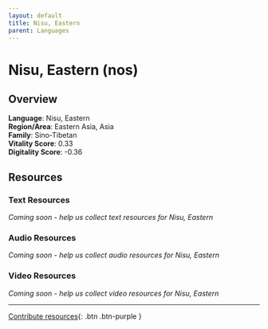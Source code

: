 ```yaml
---
layout: default
title: Nisu, Eastern
parent: Languages
---
```


# Nisu, Eastern (nos)

## Overview

**Language**: Nisu, Eastern  
**Region/Area**: Eastern Asia, Asia  
**Family**: Sino-Tibetan  
**Vitality Score**: 0.33  
**Digitality Score**: -0.36  

## Resources

### Text Resources
*Coming soon - help us collect text resources for Nisu, Eastern*

### Audio Resources
*Coming soon - help us collect audio resources for Nisu, Eastern*

### Video Resources
*Coming soon - help us collect video resources for Nisu, Eastern*

---

[Contribute resources](https://fairtrain.github.io/){: .btn .btn-purple }
